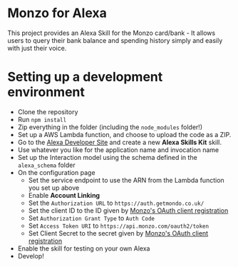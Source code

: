 # Monzo for Alexa
This project provides an Alexa Skill for the Monzo card/bank - It allows users to query their bank balance and spending history simply and easily with just their voice.

# Setting up a development environment
- Clone the repository
- Run `npm install`
- Zip everything in the folder (including the `node_modules` folder!)
- Set up a AWS Lambda function, and choose to upload the code as a ZIP.
- Go to the [Alexa Developer Site](https://developer.amazon.com/edw/home.html) and create a new **Alexa Skills Kit** skill.
- Use whatever you like for the application name and invocation name
- Set up the Interaction model using the schema defined in the `alexa_schema` folder
- On the configuration page
    - Set the service endpoint to use the ARN from the Lambda function you set up above
    - Enable **Account Linking**
    - Set the `Authorization URL` to `https://auth.getmondo.co.uk/`
    - Set the client ID to the ID given by [Monzo's OAuth client registration](https://developers.getmondo.co.uk/apps/home)
    - Set `Authorization Grant Type` to `Auth Code`
    - Set `Access Token URI` to `https://api.monzo.com/oauth2/token`
    - Set Client Secret to the secret given by [Monzo's OAuth client registration](https://developers.getmondo.co.uk/apps/home)
- Enable the skill for testing on your own Alexa
- Develop!
